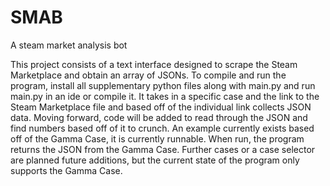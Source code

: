 # SMAB
A steam market analysis bot


This project consists of a text interface designed to scrape the Steam Marketplace and obtain an array of JSONs. To compile and run the program, install all supplementary python files along with main.py and run main.py in an ide or compile it. It takes in a specific case and the link to the Steam Marketplace file and based off of the individual link collects JSON data. Moving forward, code will be added to read through the JSON and find numbers based off of it to crunch. An example currently exists based off of the Gamma Case, it is currently runnable.
When run, the program returns the JSON from the Gamma Case. Further cases or a case selector are planned future additions, but the current state of the program only supports the Gamma Case. 
